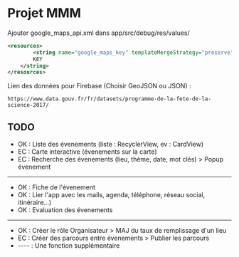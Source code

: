 # Projet MMM
Ajouter google_maps_api.xml dans app/src/debug/res/values/

```xml
<resources>
    	<string name="google_maps_key" templateMergeStrategy="preserve" translatable="false"> 
		KEY
	</string>
</resources>
```

Lien des données pour Firebase (Choisir GeoJSON ou JSON) : 
	
	https://www.data.gouv.fr/fr/datasets/programme-de-la-fete-de-la-science-2017/

## TODO
* OK : Liste des évenements (liste : RecyclerView, ev : CardView)
* EC : Carte interactive (évenements sur la carte)
* EC : Recherche des évenements (lieu, thème, date, mot clés) > Popup évenement
___
* OK : Fiche de l'évenement
* OK : Lier l'app avec les mails, agenda, téléphone, réseau social, itinéraire...)
* OK : Evaluation des évenements 
___

* OK : Créer le rôle Organisateur > MAJ du taux de remplissage d'un lieu
* EC : Créer des parcours entre évenements > Publier les parcours
* ---- : Une fonction supplémentaire
